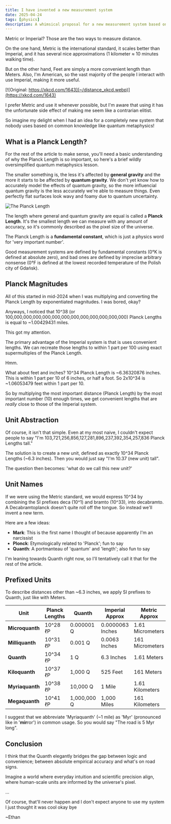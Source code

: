 ```yaml
---
title: I have invented a new measurement system
date: 2025-04-24
tags: [physics]
description: A whimsical proposal for a new measurement system based on Planck lengths and quantum physics.
---
```


Metric or Imperial? Those are the two ways to measure distance.

On the one hand, Metric is the international standard, it scales better than Imperial, and it has several nice approximations (1 kilometer ≈ 10 minutes walking time).

But on the other hand, Feet are simply a more convenient length than Meters. Also, I'm American, so the vast majority of the people I interact with use Imperial, making it more useful.

[![Original: https://xkcd.com/1643](~/distance_xkcd.webp)](https://xkcd.com/1643)

I prefer Metric and use it whenever possible, but I'm aware that using it has the unfortunate side effect of making me seem like a contrarian elitist.

So imagine my delight when I had an idea for a completely new system that nobody uses based on common knowledge like quantum metaphysics!

## What is a Planck Length?

For the rest of the article to make sense, you'll need a basic understanding of why the Planck Length is so important, so here's a brief wildly oversimplified quantum metaphysics lesson.

The smaller something is, the less it's affected by **general gravity** and the more it starts to be affected by **quantum gravity**. We don't yet know how to accurately model the effects of quantum gravity, so the more influencial quantum gravity is the less accurately we're able to measure things. Even perfectly flat surfaces look wavy and foamy due to quantum uncertainty. 

![The Planck Length](~/plancklengthfoam.webp)

The length where general and quantum gravity are equal is called a **Planck Length**. It's the smallest length we can measure with any amount of accuracy, so it's commonly described as the pixel size of the universe.

The Planck Length is a **fundamental constant**, which is just a physics word for 'very important number'.

Good measurement systems are defined by fundamental constants (0°K is defined at absolute zero), and bad ones are defined by imprecise arbitrary nonsense (0°F is defined at the lowest recorded temperature of the Polish city of Gdańsk).

## Planck Magnitudes

All of this started in mid-2024 when I was multiplying and converting the Planck Length by exponentiated magnitudes. I was bored, okay?

Anyways, I noticed that 10^38 (or 100,000,000,000,000,000,000,000,000,000,000,000,000) Planck Lengths is equal to ~1.00429431 miles.

This got my attention.

The primary advantage of the Imperial system is that is uses convenient lengths. We can recreate those lengths to within 1 part per 100 using exact supermultiples of the Planck Length.

Hmm.

What about feet and inches? 10^34 Planck Length is ~6.36320876 inches. This is within 1 part per 10 of 6 inches, or half a foot. So 2x10^34 is ~1.06053479 feet within 1 part per 10.

So by multiplying the most important distance (Planck Length) by the most important number (10) enough times, we get convenient lengths that are *really* close to those of the Imperial system.

## Unit Abstraction

Of course, it isn't that simple. Even at my most naive, I couldn't expect people to say "I'm 103,721,256,856,127,281,896,237,392,354,257,836 Planck Lengths tall."

The solution is to create a new unit, defined as exactly 10^34 Planck Lengths (~6.3 inches). Then you would just say "I'm 10.37 (new unit) tall".

The question then becomes: 'what do we call this new unit?'

## Unit Names

If we were using the Metric standard, we would express 10^34 by combining the SI prefixes deca (10^1) and bramto (10^33), into decabramto. A Decabramtoplanck doesn't quite roll off the tongue. So instead we'll invent a new term.

Here are a few ideas:

- **Mark**: This is the first name I thought of because apparently I'm an narcissist
- **Plonck**: Etymologically related to 'Planck'; fun to say
- **Quanth**: A portmanteau of 'quantum' and 'length'; also fun to say

I'm leaning towards Quanth right now, so I'll tentatively call it that for the rest of the article.

## Prefixed Units

To describe distances other than ~6.3 inches, we apply SI prefixes to Quanth, just like with Meters.

| Unit           | Planck Lengths | Quanth           | Imperial Approx   | Metric Approx     |
|----------------|----------------|------------------|-------------------|-------------------|
| **Microquanth**| 10^28 ℓP       | 0.000001 Q       | 0.0000063 Inches  | 1.61 Micrometers  |
| **Milliquanth**| 10^31 ℓP       | 0.001 Q          | 0.0063 Inches     | 161 Micrometers   |
| **Quanth**     | 10^34 ℓP       | 1 Q              | 6.3 Inches        | 1.61 Meters       |
| **Kiloquanth** | 10^37 ℓP       | 1,000 Q          | 525 Feet          | 161 Meters        |
| **Myriaquanth**| 10^38 ℓP       | 10,000 Q         | 1 Mile            | 1.61 Kilometers   |
| **Megaquanth** | 10^41 ℓP       | 1,000,000 Q      | 1,000 Miles       | 161 Kilometers    |

I suggest that we abbreviate 'Myriaquanth' (~1 mile) as 'Myr' (pronounced like in '**mir**ror') in common usage. So you would say "The road is 5 Myr long". 

## Conclusion

I think that the Quanth elegantly bridges the gap between logic and convenience; between absolute empirical accuracy and what's on road signs.

Imagine a world where everyday intuition and scientific precision align, where human-scale units are informed by the universe's pixel.

...

Of course, that'll never happen and I don't expect anyone to use my system I just thought it was cool okay bye

~Ethan
